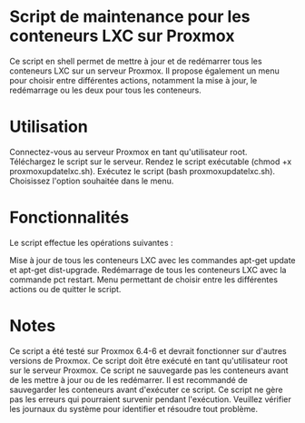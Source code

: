 # Script de maintenance pour les conteneurs LXC sur Proxmox

Ce script en shell permet de mettre à jour et de redémarrer tous les conteneurs LXC sur un serveur Proxmox. Il propose également un menu pour choisir entre différentes actions, notamment la mise à jour, le redémarrage ou les deux pour tous les conteneurs.

# Utilisation
Connectez-vous au serveur Proxmox en tant qu'utilisateur root.
Téléchargez le script sur le serveur.
Rendez le script exécutable (chmod +x proxmoxupdatelxc.sh).
Exécutez le script (bash proxmoxupdatelxc.sh).
Choisissez l'option souhaitée dans le menu.

# Fonctionnalités
Le script effectue les opérations suivantes :

Mise à jour de tous les conteneurs LXC avec les commandes apt-get update et apt-get dist-upgrade.
Redémarrage de tous les conteneurs LXC avec la commande pct restart.
Menu permettant de choisir entre les différentes actions ou de quitter le script.

# Notes
Ce script a été testé sur Proxmox 6.4-6 et devrait fonctionner sur d'autres versions de Proxmox.
Ce script doit être exécuté en tant qu'utilisateur root sur le serveur Proxmox.
Ce script ne sauvegarde pas les conteneurs avant de les mettre à jour ou de les redémarrer. Il est recommandé de sauvegarder les conteneurs avant d'exécuter ce script.
Ce script ne gère pas les erreurs qui pourraient survenir pendant l'exécution. Veuillez vérifier les journaux du système pour identifier et résoudre tout problème.